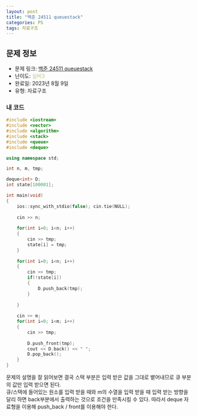 ```yaml
---
layout: post
title: "백준 24511 queuestack"
categories: PS
tags: 자료구조
---
```


## 문제 정보
- 문제 링크: [백준 24511 queuestack](https://www.acmicpc.net/problem/24511)
- 난이도: <span style="color:#B5C78A">실버3</span>
- 완료일: 2023년 8월 9일
- 유형: 자료구조

### 내 코드

```C++
#include <iostream>
#include <vector>
#include <algorithm>
#include <stack>
#include <queue>
#include <deque>

using namespace std;

int n, m, tmp;

deque<int> D;
int state[100001];

int main(void)
{
	ios::sync_with_stdio(false); cin.tie(NULL);
	
	cin >> n;	
	
	for(int i=0; i<n; i++)
	{
		cin >> tmp;
		state[i] = tmp;
	}
	
	for(int i=0; i<n; i++)
	{
		cin >> tmp;
		if(!state[i])
		{
			D.push_back(tmp);
		}
			
	}
	
	cin >> m;
	for(int i=0; i<m; i++)
	{
		cin >> tmp;
			
		D.push_front(tmp);
		cout << D.back() << " ";
		D.pop_back();
	}
}
```

문제의 설명을 잘 읽어보면 결국 스택 부분은 입력 받은 값을 그대로 뱉어내므로 큐 부분의 값만 입력 받으면 된다.  
큐/스택에 들어있는 원소를 입력 받을 때와 m의 수열을 입력 받을 때 입력 받는 방향을 달리 하면 back부분에서 출력하는 것으로 조건을 만족시킬 수 있다. 따라서 deque 자료형을 이용해 push_back / front를 이용해야 한다.  

